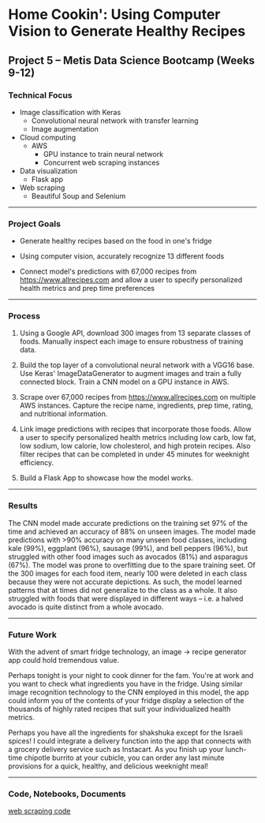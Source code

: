 # Home Cookin': Using Computer Vision to Generate Healthy Recipes

## Project 5 – Metis Data Science Bootcamp  (Weeks 9-12)

### Technical Focus
- Image classification with Keras
	- Convolutional neural network with transfer learning
	- Image augmentation
- Cloud computing
	- AWS
		- GPU instance to train neural network 
		- Concurrent web scraping instances
- Data visualization 
	- Flask app
- Web scraping
	- Beautiful Soup and Selenium
---
### Project Goals
- Generate healthy recipes based on the food in one's fridge

- Using computer vision, accurately recognize 13 different foods

- Connect model's predictions with 67,000 recipes from https://www.allrecipes.com and allow a user to specify personalized health metrics and prep time preferences

---
### Process
1) Using a Google API, download 300 images from 13 separate classes of foods. Manually inspect each image to ensure robustness of training data.

2) Build the top layer of a convolutional neural network with a VGG16 base.  Use Keras' ImageDataGenerator to augment images and train a fully connected block.  Train a CNN model on a GPU instance in AWS. 

3) Scrape over 67,000 recipes from https://www.allrecipes.com on multiple AWS instances.  Capture the recipe name, ingredients, prep time, rating, and nutritional information.

4) Link image predictions with recipes that incorporate those foods. Allow a user to specify personalized health metrics including low carb, low fat, low sodium, low calorie, low cholesterol, and high protein recipes.  Also filter recipes that can be completed in under 45 minutes for weeknight efficiency.

5) Build a Flask App to showcase how the model works.

---
### Results

The CNN model made accurate predictions on the training set 97% of the time and achieved an accuracy of 88% on unseen images.  The model made predictions with >90% accuracy on many unseen food classes, including kale (99%), eggplant (96%), sausage (99%), and bell peppers (96%), but struggled with other food images such as avocados (81%) and asparagus (67%).
The model was prone to overfitting due to the spare training seet.  Of the 300 images for each food item, nearly 100 were deleted in each class because they were not accurate depictions. As such, the model learned patterns that at times did not generalize to the class as a whole. It also struggled with foods that were displayed in different ways – i.e. a halved avocado is quite distinct from a whole avocado.  

---


### Future Work

With the advent of smart fridge technology, an image &#8594; recipe generator app could hold tremendous value. 

Perhaps tonight is your night to cook dinner for the fam. You're at work and you want to check what ingredients you have in the fridge. Using similar image recognition technology to the CNN employed in this model, the app could inform you of the contents of your fridge display a selection of the thousands of highly rated recipes that suit your individualized health metrics.

Perhaps you have all the ingredients for shakshuka except for the Israeli spices! I could integrate a delivery function into the app that connects with a grocery delivery service such as Instacart. As you finish up your lunch-time chipotle burrito at your cubicle, you can order any last minute provisions for a quick, healthy, and delicious weeknight meal!

---

### Code, Notebooks, Documents

[web scraping code](scripts/web-scraping.py)
